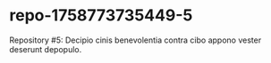 # repo-1758773735449-5
Repository #5: Decipio cinis benevolentia contra cibo appono vester deserunt depopulo.
